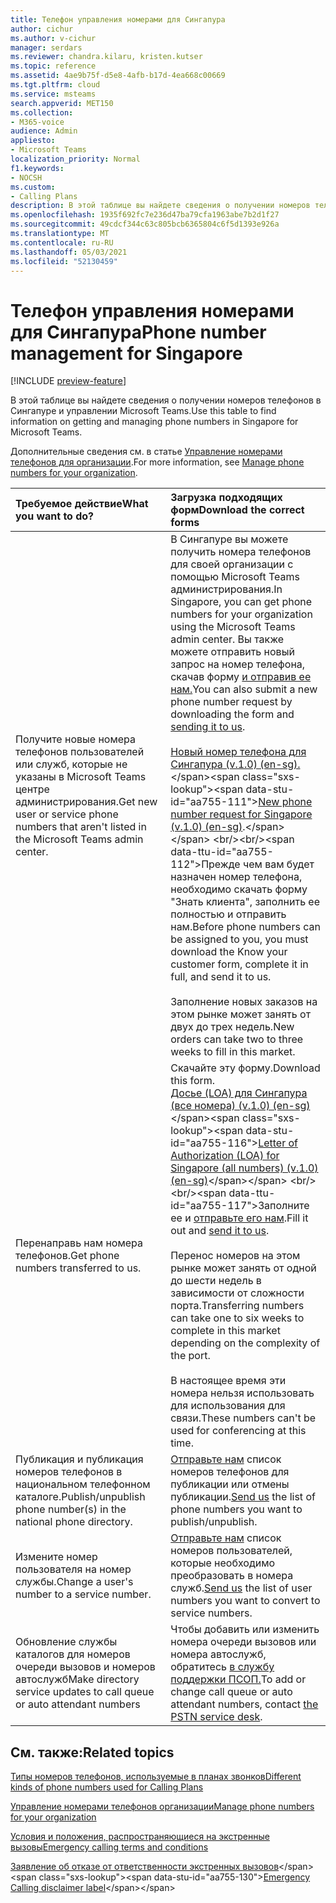 ```yaml
---
title: Телефон управления номерами для Сингапура
author: cichur
ms.author: v-cichur
manager: serdars
ms.reviewer: chandra.kilaru, kristen.kutser
ms.topic: reference
ms.assetid: 4ae9b75f-d5e8-4afb-b17d-4ea668c00669
ms.tgt.pltfrm: cloud
ms.service: msteams
search.appverid: MET150
ms.collection:
- M365-voice
audience: Admin
appliesto:
- Microsoft Teams
localization_priority: Normal
f1.keywords:
- NOCSH
ms.custom:
- Calling Plans
description: В этой таблице вы найдете сведения о получении номеров телефонов в Сингапуре и управлении Microsoft Teams.
ms.openlocfilehash: 1935f692fc7e236d47ba79cfa1963abe7b2d1f27
ms.sourcegitcommit: 49cdcf344c63c805bcb6365804c6f5d1393e926a
ms.translationtype: MT
ms.contentlocale: ru-RU
ms.lasthandoff: 05/03/2021
ms.locfileid: "52130459"
---
```

# <a name="phone-number-management-for-singapore"></a><span data-ttu-id="aa755-103">Телефон управления номерами для Сингапура</span><span class="sxs-lookup"><span data-stu-id="aa755-103">Phone number management for Singapore</span></span>

[!INCLUDE [preview-feature](../includes/preview-feature.md)]

<span data-ttu-id="aa755-104">В этой таблице вы найдете сведения о получении номеров телефонов в Сингапуре и управлении Microsoft Teams.</span><span class="sxs-lookup"><span data-stu-id="aa755-104">Use this table to find information on getting and managing phone numbers in Singapore for Microsoft Teams.</span></span>
  
<span data-ttu-id="aa755-105">Дополнительные сведения см. в статье [Управление номерами телефонов для организации](manage-phone-numbers-for-your-organization.md).</span><span class="sxs-lookup"><span data-stu-id="aa755-105">For more information, see [Manage phone numbers for your organization](manage-phone-numbers-for-your-organization.md).</span></span>
  
|<span data-ttu-id="aa755-106">**Требуемое действие**</span><span class="sxs-lookup"><span data-stu-id="aa755-106">**What you want to do?**</span></span>|<span data-ttu-id="aa755-107">**Загрузка подходящих форм**</span><span class="sxs-lookup"><span data-stu-id="aa755-107">**Download the correct forms**</span></span>|
|:-----|:-----|
|<span data-ttu-id="aa755-108">Получите новые номера телефонов пользователей или служб, которые не указаны в Microsoft Teams центре администрирования.</span><span class="sxs-lookup"><span data-stu-id="aa755-108">Get new user or service phone numbers that aren't listed in the Microsoft Teams admin center.</span></span> |<span data-ttu-id="aa755-109">В Сингапуре вы можете получить номера телефонов для своей организации с помощью Microsoft Teams администрирования.</span><span class="sxs-lookup"><span data-stu-id="aa755-109">In Singapore, you can get phone numbers for your organization using the Microsoft Teams admin center.</span></span> <span data-ttu-id="aa755-110">Вы также можете отправить новый запрос на номер телефона, скачав форму [и отправив ее нам.](mailto:ptneu@microsoft.com)</span><span class="sxs-lookup"><span data-stu-id="aa755-110">You can also submit a new phone number request by downloading the form and [sending it to us](mailto:ptneu@microsoft.com).</span></span><br/><br/><span data-ttu-id="aa755-111">[Новый номер телефона для Сингапура (v.1.0) (en-sg).](https://github.com/MicrosoftDocs/OfficeDocs-SkypeForBusiness/blob/live/Teams/downloads/new-number-request-forms/new-phone-number-request-for-the-united-states-(v.5.0)-(en-us).pdf?raw=true)</span><span class="sxs-lookup"><span data-stu-id="aa755-111">[New phone number request for Singapore (v.1.0) (en-sg)](https://github.com/MicrosoftDocs/OfficeDocs-SkypeForBusiness/blob/live/Teams/downloads/new-number-request-forms/new-phone-number-request-for-the-united-states-(v.5.0)-(en-us).pdf?raw=true).</span></span> <br/><br/><span data-ttu-id="aa755-112">Прежде чем вам будет назначен номер телефона, необходимо скачать форму "Знать клиента", заполнить ее полностью и отправить нам.</span><span class="sxs-lookup"><span data-stu-id="aa755-112">Before phone numbers can be assigned to you, you must download the Know your customer form, complete it in full, and send it to us.</span></span><br/><br/><span data-ttu-id="aa755-113">Заполнение новых заказов на этом рынке может занять от двух до трех недель.</span><span class="sxs-lookup"><span data-stu-id="aa755-113">New orders can take two to three weeks to fill in this market.</span></span>  |
|<span data-ttu-id="aa755-114">Перенаправь нам номера телефонов.</span><span class="sxs-lookup"><span data-stu-id="aa755-114">Get phone numbers transferred to us.</span></span>  <br/> | <span data-ttu-id="aa755-115">Скачайте эту форму.</span><span class="sxs-lookup"><span data-stu-id="aa755-115">Download this form.</span></span> <br/><span data-ttu-id="aa755-116">[Досье (LOA) для Сингапура (все номера) (v.1.0) (en-sg)](https://download.microsoft.com/download/e/3/0/e304e2d3-96b4-43fd-801d-68df4825ce6b/letter-of-authorization-(loa)-for-singapore-(all-numbers)-(v.1.0)-(en-sg).pdf)</span><span class="sxs-lookup"><span data-stu-id="aa755-116">[Letter of Authorization (LOA) for Singapore (all numbers) (v.1.0) (en-sg)](https://download.microsoft.com/download/e/3/0/e304e2d3-96b4-43fd-801d-68df4825ce6b/letter-of-authorization-(loa)-for-singapore-(all-numbers)-(v.1.0)-(en-sg).pdf)</span></span> <br/> <br/><span data-ttu-id="aa755-117">Заполните ее и [отправьте его нам](mailto:ptneu@microsoft.com).</span><span class="sxs-lookup"><span data-stu-id="aa755-117">Fill it out and [send it to us](mailto:ptneu@microsoft.com).</span></span> <br/><br/><span data-ttu-id="aa755-118">Перенос номеров на этом рынке может занять от одной до шести недель в зависимости от сложности порта.</span><span class="sxs-lookup"><span data-stu-id="aa755-118">Transferring numbers can take one to six weeks to complete in this market depending on the complexity of the port.</span></span> <br/><br/><span data-ttu-id="aa755-119">В настоящее время эти номера нельзя использовать для использования для связи.</span><span class="sxs-lookup"><span data-stu-id="aa755-119">These numbers can't be used for conferencing at this time.</span></span>  |
|<span data-ttu-id="aa755-120">Публикация и публикация номеров телефонов в национальном телефонном каталоге.</span><span class="sxs-lookup"><span data-stu-id="aa755-120">Publish/unpublish phone number(s) in the national phone directory.</span></span>  <br/> |<span data-ttu-id="aa755-121">[Отправьте нам](mailto:ptneu@microsoft.com) список номеров телефонов для публикации или отмены публикации.</span><span class="sxs-lookup"><span data-stu-id="aa755-121">[Send us](mailto:ptneu@microsoft.com) the list of phone numbers you want to publish/unpublish.</span></span> <br/> |
|<span data-ttu-id="aa755-122">Измените номер пользователя на номер службы.</span><span class="sxs-lookup"><span data-stu-id="aa755-122">Change a user's number to a service number.</span></span>  <br/> |<span data-ttu-id="aa755-123">[Отправьте нам](mailto:ptneu@microsoft.com) список номеров пользователей, которые необходимо преобразовать в номера служб.</span><span class="sxs-lookup"><span data-stu-id="aa755-123">[Send us](mailto:ptneu@microsoft.com) the list of user numbers you want to convert to service numbers.</span></span> <br/> |
|<span data-ttu-id="aa755-124">Обновление службы каталогов для номеров очереди вызовов и номеров автослужб</span><span class="sxs-lookup"><span data-stu-id="aa755-124">Make directory service updates to call queue or auto attendant numbers</span></span>|<span data-ttu-id="aa755-125">Чтобы добавить или изменить номера очереди вызовов или номера автослужб, обратитесь [в службу поддержки ПСОП.](contact-pstn-service-desk.md)</span><span class="sxs-lookup"><span data-stu-id="aa755-125">To add or change call queue or auto attendant numbers, contact [the PSTN service desk](contact-pstn-service-desk.md).</span></span>|

   
## <a name="related-topics"></a><span data-ttu-id="aa755-126">См. также:</span><span class="sxs-lookup"><span data-stu-id="aa755-126">Related topics</span></span>

[<span data-ttu-id="aa755-127">Типы номеров телефонов, используемые в планах звонков</span><span class="sxs-lookup"><span data-stu-id="aa755-127">Different kinds of phone numbers used for Calling Plans</span></span>](../different-kinds-of-phone-numbers-used-for-calling-plans.md)

[<span data-ttu-id="aa755-128">Управление номерами телефонов организации</span><span class="sxs-lookup"><span data-stu-id="aa755-128">Manage phone numbers for your organization</span></span>](manage-phone-numbers-for-your-organization.md)

[<span data-ttu-id="aa755-129">Условия и положения, распространяющиеся на экстренные вызовы</span><span class="sxs-lookup"><span data-stu-id="aa755-129">Emergency calling terms and conditions</span></span>](../emergency-calling-terms-and-conditions.md)
  
<span data-ttu-id="aa755-130">[Заявление об отказе от ответственности экстренных вызовов](https://download.microsoft.com/download/a/8/0/a807c43d-2177-4fe0-8732-86b3784ae6e5/emergency-calling-label-(en-us)-(v.1.0).zip)</span><span class="sxs-lookup"><span data-stu-id="aa755-130">[Emergency Calling disclaimer label](https://download.microsoft.com/download/a/8/0/a807c43d-2177-4fe0-8732-86b3784ae6e5/emergency-calling-label-(en-us)-(v.1.0).zip)</span></span>
